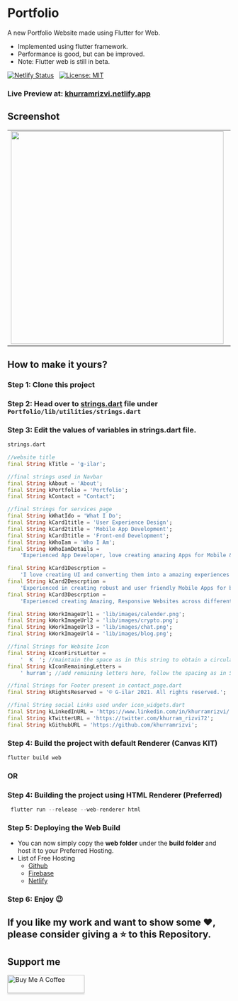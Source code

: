 # Portfolio 

A new Portfolio Website made using Flutter for Web.
* Implemented using flutter framework.
* Performance is good, but can be improved.
* Note: Flutter web is still in beta.

[![Netlify Status](https://api.netlify.com/api/v1/badges/641c1d32-a167-4e6e-bb1c-3d78dde8aa6d/deploy-status)](https://app.netlify.com/sites/khurramrizvi/deploys)   &nbsp; [![License: MIT](https://img.shields.io/badge/License-MIT-yellow.svg)](https://opensource.org/licenses/MIT)

### Live Preview at: <a href='https://khurramrizvi.netlify.app'>khurramrizvi.netlify.app</a>


## Screenshot
<table>
   <tr>
      <td><img src='demo/ss_tab.png' width=480></td>
      <td><img src='demo/ss_mob1.png' width=320></td>
      <td><img src='demo/ss_mob2.png' width=320></td>
   </tr>
 </table>

 
 ## How to make it yours? 

### Step 1: Clone this project
### Step 2: Head over to <a href='https://github.com/khurramrizvi/Portfolio/blob/main/lib/utilities/strings.dart'>strings.dart</a> file under ```Portfolio/lib/utilities/strings.dart ```
### Step 3: Edit the values of variables in strings.dart file.

``` dart
strings.dart

//website title
final String kTitle = 'g-ilar';

//final strings used in Navbar
final String kAbout = 'About';
final String kPortfolio = 'Portfolio';
final String kContact = "Contact";

//final Strings for services page
final String kWhatIdo = 'What I Do';
final String kCard1title = 'User Experience Design';
final String kCard2title = 'Mobile App Development';
final String kCard3title = 'Front-end Development';
final String kWhoIam = 'Who I Am';
final String kWhoIamDetails =
    'Experienced App Developer, love creating amazing Apps for Mobile && Web across different Screen Sizes, Fan of Amazing UI/UX && Open-Source Lover and Contributor';

final String kCard1Descrption =
    'I love creating UI and converting them into a amazing experiences using mobile and web technologies';
final String kCard2Descrption =
    'Experienced in creating robust and user friendly Mobile Apps for both Android and iOS Platforms';
final String kCard3Descrption =
    'Experienced creating Amazing, Responsive Websites across different Screen Sizes';

final String kWorkImageUrl1 = 'lib/images/calender.png';
final String kWorkImageUrl2 = 'lib/images/crypto.png';
final String kWorkImageUrl3 = 'lib/images/chat.png';
final String kWorkImageUrl4 = 'lib/images/blog.png';

//final Strings for Website Icon
final String kIconFirstLetter =
    '  K  '; //maintain the space as in this string to obtain a circular shape of Icon
final String kIconRemainingLetters =
    ' hurram'; //add remaining letters here, follow the spacing as in String at start

//final Strings for Footer present in contact_page.dart
final String kRightsReserved = '© G-ilar 2021. All rights reserved.';

//final String social Links used under icon_widgets.dart
final String kLinkedInURL = 'https://www.linkedin.com/in/khurramrizvi/';
final String kTwitterURL = 'https://twitter.com/khurram_rizvi72';
final String kGithubURL = 'https://github.com/khurramrizvi';
```

### Step 4: Build the project with default Renderer (Canvas KIT)

 ``` dart
 flutter build web
 ```
 
### OR

### Step 4: Building the project using HTML Renderer (Preferred)
``` dart
 flutter run --release --web-renderer html
```
### Step 5: Deploying the Web Build
* You can now simply copy the <b>web folder</b> under the <b>build folder</b> and host it to your Preferred Hosting.
* List of Free Hosting
   * <a href='https://github.com'>Github</a>
   * <a href = 'https://firebase.google.com/products/hosting'>Firebase</a>
   * <a href = 'https://www.netlify.com/'>Netlify</a>
   
 ### Step 6: Enjoy 😉
 
## If you like my work and want to show some ❤️, please consider giving a ⭐️ to this Repository.

## Support me
<a href="https://www.buymeacoffee.com/khurramrizvi" target="_blank"><img src="https://www.buymeacoffee.com/assets/img/custom_images/yellow_img.png" alt="Buy Me A Coffee" style="height: 41px !important;width: 174px !important;box-shadow: 0px 3px 2px 0px rgba(190, 190, 190, 0.5) !important;-webkit-box-shadow: 0px 3px 2px 0px rgba(190, 190, 190, 0.5) !important;" ></a>


 
